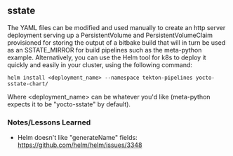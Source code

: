 ## sstate

The YAML files can be modified and used manually to create an http
server deployment serving up a PersistentVolume and
PersistentVolumeClaim provisioned for storing the output of a bitbake
build that will in turn be used as an SSTATE_MIRROR for build pipelines
such as the meta-python example. Alternatively, you can use the Helm
tool for k8s to deploy it quickly and easily in your cluster, using the
following command:

`helm install <deployment_name> --namespace tekton-pipelines yocto-sstate-chart/`

Where <deployment_name> can be whatever you'd like (meta-python expects
it to be "yocto-sstate" by default).

### Notes/Lessons Learned

- Helm doesn't like "generateName" fields:
  https://github.com/helm/helm/issues/3348
